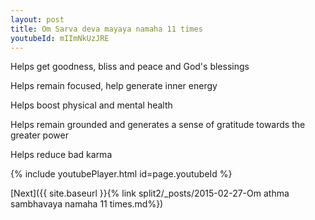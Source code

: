```yaml
---
layout: post
title: Om Sarva deva mayaya namaha 11 times
youtubeId: mIImNkUzJRE
---
```

 
 
Helps get goodness, bliss and peace and God's blessings
 
Helps remain focused, help generate inner energy 
 
Helps boost physical and mental health 
 
Helps remain grounded and generates a sense of gratitude towards the greater power 
 
Helps reduce bad karma
 
 
 
 


{% include youtubePlayer.html id=page.youtubeId %}
 
[Next]({{ site.baseurl }}{% link  split2/_posts/2015-02-27-Om athma sambhavaya namaha 11 times.md%})
 
